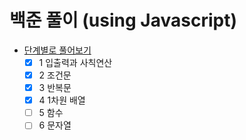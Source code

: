 # 백준 풀이 (using Javascript)

- [단계별로 풀어보기](https://www.acmicpc.net/step)
	- [x] 1 입출력과 사칙연산
    - [x] 2 조건문
    - [x] 3 반복문
    - [x] 4 1차원 배열
    - [ ] 5 함수
    - [ ] 6 문자열